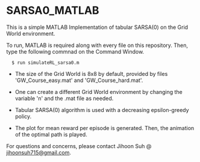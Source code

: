 # SARSA0_MATLAB
This is a simple MATLAB Implementation of tabular SARSA(0) on the Grid World environment.

To run, MATLAB is required along with every file on this repository.
Then, type the following commnad on the Command Window.
  
      $ run simulateRL_sarsa0.m

* The size of the Grid World is 8x8 by default, provided by files 'GW_Course_easy.mat' and 'GW_Course_hard.mat'.

* One can create a different Grid World environment by changing the variable 'n' and the .mat file as needed.

* Tabular SARSA(0) algorithm is used with a decreasing epsilon-greedy policy.

* The plot for mean reward per episode is generated. Then, the animation of the optimal path is played.

For questions and concerns, please contact Jihoon Suh @ jihoonsuh715@gmail.com.
